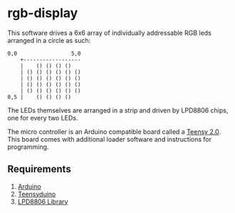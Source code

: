 rgb-display
===========

This software drives a 6x6 array of individually addressable RGB leds arranged in a circle as such:


    0,0                 5,0
        +------------------
        |    () () () ()
        | () () () () () ()
        | () () () () () ()
        | () () () () () ()
        | () () () () () ()
    0,5 |    () () () ()


The LEDs themselves are arranged in a strip and driven by LPD8806 chips, one for every two LEDs.

The micro controller is an Arduino compatible board called a [Teensy 2.0](http://www.pjrc.com/store/teensy.html).  This board comes with additional loader software and instructions for programming.

Requirements
------------
1. [Arduino](http://arduino.cc/en/Main/Software)
2. [Teensyduino](http://www.pjrc.com/teensy/td_download.html)
3. [LPD8806 Library](https://github.com/adafruit/LPD8806)